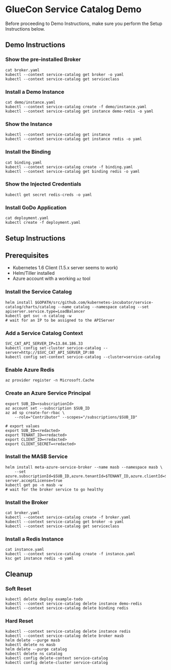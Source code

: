 # GlueCon Service Catalog Demo

Before proceeding to Demo Instructions, make sure you perform the Setup Instructions below.

## Demo Instructions

### Show the pre-installed Broker

```console
cat broker.yaml
kubectl --context service-catalog get broker -o yaml
kubectl --context service-catalog get serviceclass
```

### Install a Demo Instance

```console
cat demo/instance.yaml
kubectl --context service-catalog create -f demo/instance.yaml
kubectl --context service-catalog get instance demo-redis -o yaml
```

### Show the Instance

```console
kubectl --context service-catalog get instance
kubectl --context service-catalog get instance redis -o yaml
```

### Install the Binding

```console
cat binding.yaml
kubectl --context service-catalog create -f binding.yaml
kubectl --context service-catalog get binding redis -o yaml
```

### Show the Injected Credentials

```console
kubectl get secret redis-creds -o yaml
```

### Install GoDo Application

```console
cat deployment.yaml
kubectl create -f deployment.yaml
```

## Setup Instructions

## Prerequisites

 * Kubernetes 1.6 Client (1.5.x server seems to work)
 * Helm/Tiller installed
 * Azure account with a working `az` tool

### Install the Service Catalog

```console
helm install $GOPATH/src/github.com/kubernetes-incubator/service-catalog/charts/catalog --name catalog --namespace catalog --set apiserver.service.type=LoadBalancer
kubectl get svc -n catalog -w
# wait for an IP to be assigned to the APIServer
```

### Add a Service Catalog Context

```console
SVC_CAT_API_SERVER_IP=13.84.186.33
kubectl config set-cluster service-catalog --server=http://$SVC_CAT_API_SERVER_IP:80
kubectl config set-context service-catalog --cluster=service-catalog
```

### Enable Azure Redis

```console
az provider register -n Microsoft.Cache
```

### Create an Azure Service Principal

```console
export SUB_ID=<subscriptionId>
az account set --subscription $SUB_ID
az ad sp create-for-rbac \
    --role="Contributor" --scopes="/subscriptions/$SUB_ID"

# export values
export SUB_ID=<redacted>
export TENANT_ID=<redacted>
export CLIENT_ID=<redacted>
export CLIENT_SECRET=<redacted>
```

### Install the MASB Service

```console
helm install meta-azure-service-broker --name masb --namespace masb \
    --set azure.subscriptionId=$SUB_ID,azure.tenantId=$TENANT_ID,azure.clientId=$CLIENT_ID,azure.clientSecret=$CLIENT_SECRET,sql-server.acceptLicense=true
kubectl get po -n masb -w
# wait for the broker service to go healthy
```

### Install the Broker

```console
cat broker.yaml
kubectl --context service-catalog create -f broker.yaml
kubectl --context service-catalog get broker -o yaml
kubectl --context service-catalog get serviceclass
```

### Install a Redis Instance

```
cat instance.yaml
kubectl --context service-catalog create -f instance.yaml
ksc get instance redis -o yaml
```

## Cleanup

### Soft Reset

```console
kubectl delete deploy example-todo
kubectl --context service-catalog delete instance demo-redis
kubectl --context service-catalog delete binding redis
```

### Hard Reset

```console
kubectl --context service-catalog delete instance redis
kubectl --context service-catalog delete broker masb
helm delete --purge masb
kubectl delete ns masb
helm delete --purge catalog
kubectl delete ns catalog
kubectl config delete-context service-catalog
kubectl config delete-cluster service-catalog
```